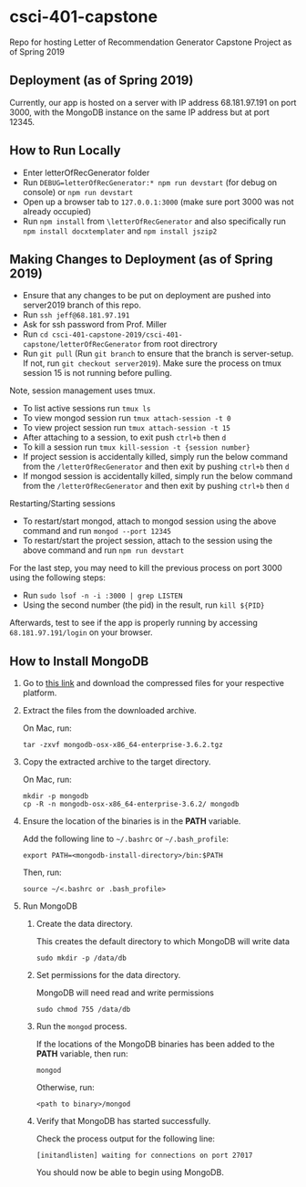 # csci-401-capstone
Repo for hosting Letter of Recommendation Generator Capstone Project as of Spring 2019

## Deployment (as of Spring 2019)
Currently, our app is hosted on a server with IP address 68.181.97.191 on port 3000, with the MongoDB instance on the same IP address but at port 12345.

## How to Run Locally
+ Enter letterOfRecGenerator folder
+ Run `DEBUG=letterOfRecGenerator:* npm run devstart` (for debug on console) or `npm run devstart`
+ Open up a browser tab to `127.0.0.1:3000` (make sure port 3000 was not already occupied)
+ Run `npm install` from `\letterOfRecGenerator` and also specifically run `npm install docxtemplater` and `npm install jszip2`

## Making Changes to Deployment (as of Spring 2019)
+ Ensure that any changes to be put on deployment are pushed into server2019 branch of this repo.
+ Run `ssh jeff@68.181.97.191`
+ Ask for ssh password from Prof. Miller 
+ Run `cd csci-401-capstone-2019/csci-401-capstone/letterOfRecGenerator` from root directrory
+ Run `git pull` (Run `git branch` to ensure that the branch is server-setup. If not, run `git checkout server2019`). Make sure the process on tmux session 15 is not running before pulling. 

Note, session management uses tmux.
+ To list active sessions run `tmux ls`
+ To view mongod session run `tmux attach-session -t 0`
+ To view project session run `tmux attach-session -t 15`
+ After attaching to a session, to exit push `ctrl+b` then `d`
+ To kill a session run `tmux kill-session -t {session number}`
+ If project session is accidentally killed, simply run the below command from the `/letterOfRecGenerator` and then exit by pushing `ctrl+b` then `d`
+ If mongod session is accidentally killed, simply run the below command from the `/letterOfRecGenerator` and then exit by pushing `ctrl+b` then `d`

Restarting/Starting sessions
+ To restart/start mongod, attach to mongod session using the above command and run `mongod --port 12345`
+ To restart/start the project session, attach to the session using the above command and run `npm run devstart`

For the last step, you may need to kill the previous process on port 3000 using the following steps:
+ Run `sudo lsof -n -i :3000 | grep LISTEN`
+ Using the second number (the pid) in the result, run `kill ${PID}`

Afterwards, test to see if the app is properly running by accessing `68.181.97.191/login` on your browser.

## How to Install MongoDB
1. Go to [this link](https://www.mongodb.com/download-center?_ga=2.34334885.546969976.1519083876-785985683.1517259025#enterprise) and download the compressed files for your respective platform.
2. Extract the files from the downloaded archive.

   On Mac, run:
   
   ```
   tar -zxvf mongodb-osx-x86_64-enterprise-3.6.2.tgz
   ```
3. Copy the extracted archive to the target directory.

   On Mac, run:
  
   ```
   mkdir -p mongodb
   cp -R -n mongodb-osx-x86_64-enterprise-3.6.2/ mongodb
   ```
4. Ensure the location of the binaries is in the **PATH** variable.

   Add the following line to `~/.bashrc` or `~/.bash_profile`:
   
   ```
   export PATH=<mongodb-install-directory>/bin:$PATH
   ```
   
   Then, run:
   
   ```
   source ~/<.bashrc or .bash_profile>
   ```
5. Run MongoDB
   1. Create the data directory.
   
      This creates the default directory to which MongoDB will write data
      
      ```
      sudo mkdir -p /data/db
      ```
   2. Set permissions for the data directory.
   
  	  MongoDB will need read and write permissions
      
      ```
      sudo chmod 755 /data/db
      ```
   3. Run the `mongod` process.
      
      If the locations of the MongoDB binaries has been added to the **PATH** variable, then run:
      
      ```
      mongod
      ```
      
      Otherwise, run:
      
      ```
      <path to binary>/mongod
      ```
   4. Verify that MongoDB has started successfully.
      
      Check the process output for the following line:
      
      ```
      [initandlisten] waiting for connections on port 27017
      ```
      
      You should now be able to begin using MongoDB.
		
   
   
